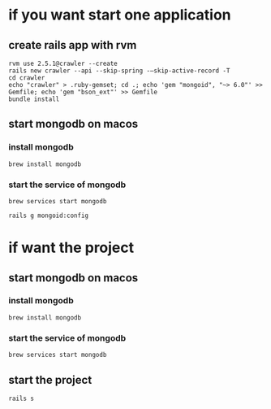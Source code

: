 # if you want start one application

## create rails app with rvm

```
rvm use 2.5.1@crawler --create
rails new crawler --api --skip-spring -–skip-active-record -T
cd crawler
echo "crawler" > .ruby-gemset; cd .; echo 'gem "mongoid", "~> 6.0"' >> Gemfile; echo 'gem "bson_ext"' >> Gemfile
bundle install
```

## start mongodb on macos

### install mongodb
```
brew install mongodb
```

### start the service of mongodb
```
brew services start mongodb
```

```
rails g mongoid:config
```

# if want the project

## start mongodb on macos

### install mongodb
```
brew install mongodb
```

### start the service of mongodb
```
brew services start mongodb
```

## start the project

```
rails s
```